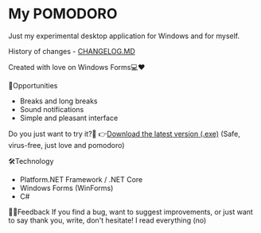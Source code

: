 # My POMODORO
Just my experimental desktop application for Windows and for myself.

History of changes - [CHANGELOG.MD](CHANGELOG.MD)

Created with love on Windows Forms💻❤️

🍅Opportunities
- Breaks and long breaks
- Sound notifications
- Simple and pleasant interface

Do you just want to try it?💾
👉[Download the latest version (.exe)](https://github.com/VenitIterum/my-pomodoro/releases/latest)
(Safe, virus-free, just love and pomodoro)

🛠Technology
- Platform.NET Framework / .NET Core
- Windows Forms (WinForms)
- C#

🤝😊Feedback
If you find a bug, want to suggest improvements, or just want to say thank you, write, don't hesitate!
I read everything (no)